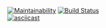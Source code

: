 [![Maintainability](https://api.codeclimate.com/v1/badges/a99a88d28ad37a79dbf6/maintainability)](https://codeclimate.com/github/codeclimate/codeclimate/maintainability)
[![Build Status](https://travis-ci.org/AleksBLN/frontend-project-lvl1.svg?branch=master)](https://travis-ci.org/AleksBLN/frontend-project-lvl1)  
[![asciicast](https://asciinema.org/a/0YDdeP7q0ZLqFdYlMfTNW0MPv.svg)](https://asciinema.org/a/0YDdeP7q0ZLqFdYlMfTNW0MPv)
